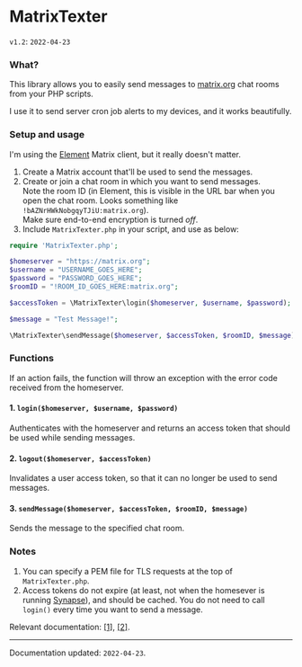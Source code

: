 # MatrixTexter
`v1.2`: `2022-04-23`

### What?

This library allows you to easily send messages to [matrix.org](https://matrix.org/) chat rooms from your PHP scripts.

I use it to send server cron job alerts to my devices, and it works beautifully. 


### Setup and usage
I'm using the [Element](https://app.element.io) Matrix client, but it really doesn't matter.

1. Create a Matrix account that'll be used to send the messages.
2. Create or join a chat room in which you want to send messages.  
   Note the room ID (in Element, this is visible in the URL bar when you open the chat room. Looks something like `!bAZNrHWkNobgqyTJiU:matrix.org`).  
   Make sure end-to-end encryption is turned *off*.
4. Include `MatrixTexter.php` in your script, and use as below:

```php
require 'MatrixTexter.php';

$homeserver = "https://matrix.org";
$username = "USERNAME_GOES_HERE";
$password = "PASSWORD_GOES_HERE";
$roomID = "!ROOM_ID_GOES_HERE:matrix.org";

$accessToken = \MatrixTexter\login($homeserver, $username, $password);

$message = "Test Message!";

\MatrixTexter\sendMessage($homeserver, $accessToken, $roomID, $message);
```

### Functions
If an action fails, the function will throw an exception with the error code received from the homeserver.

#### 1. `login($homeserver, $username, $password)`
Authenticates with the homeserver and returns an access token that should be used while sending messages.

#### 2. `logout($homeserver, $accessToken)`
Invalidates a user access token, so that it can no longer be used to send messages.

#### 3. `sendMessage($homeserver, $accessToken, $roomID, $message)`
Sends the message to the specified chat room.

### Notes

1. You can specify a PEM file for TLS requests at the top of `MatrixTexter.php`. 
2. Access tokens do not expire (at least, not when the homesever is running [Synapse](https://github.com/matrix-org/synapse)), and should be cached. You do not need to call `login()` every time you want to send a message. 

Relevant documentation: [[1]](https://spec.matrix.org/v1.2/client-server-api/), [[2]](https://www.postman.com/recaptime-dev/workspace/matrix-api-spec/documentation/13093388-4285b9b9-66c6-4180-8a8d-bffd91d40351).

------------
Documentation updated: `2022-04-23`.
